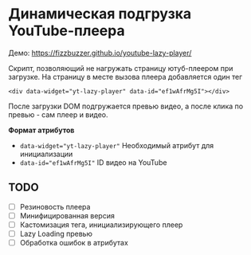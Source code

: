 # Динамическая подгрузка YouTube-плеера

Демо: https://fizzbuzzer.github.io/youtube-lazy-player/

Скрипт, позволяющий не нагружать страницу ютуб-плеером при загрузке. На страницу в месте вызова плеера добавляется один тег

`<div data-widget="yt-lazy-player" data-id="ef1wAfrMg5I"></div>`

После загрузки DOM подгружается превью видео, а после клика по превью - сам плеер и видео.

**Формат атрибутов**

- `data-widget="yt-lazy-player"` Необходимый атрибут для инициализации 
- `data-id="ef1wAfrMg5I"` ID видео на YouTube

## TODO

- [ ] Резиновость плеера
- [ ] Минифицированная версия
- [ ] Кастомизация тега, инициализирующего плеер
- [ ] Lazy Loading превью
- [ ] Обработка ошибок в атрибутах
